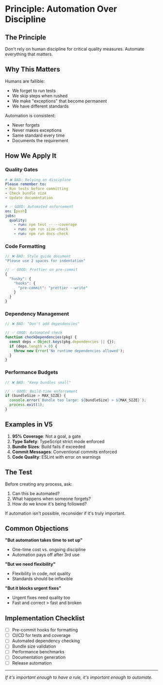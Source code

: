 # Principle: Automation Over Discipline

## The Principle

Don't rely on human discipline for critical quality measures. Automate everything that matters.

## Why This Matters

Humans are fallible:
- We forget to run tests
- We skip steps when rushed  
- We make "exceptions" that become permanent
- We have different standards

Automation is consistent:
- Never forgets
- Never makes exceptions
- Same standard every time
- Documents the requirement

## How We Apply It

### Quality Gates
```yaml
# ❌ BAD: Relying on discipline
Please remember to:
- Run tests before committing
- Check bundle size
- Update documentation

# ✅ GOOD: Automated enforcement
on: [push]
jobs:
  quality:
    - run: npm test -- --coverage
    - run: npm run size-check
    - run: npm run docs-check
```

### Code Formatting
```javascript
// ❌ BAD: Style guide document
"Please use 2 spaces for indentation"

// ✅ GOOD: Prettier on pre-commit
{
  "husky": {
    "hooks": {
      "pre-commit": "prettier --write"
    }
  }
}
```

### Dependency Management
```javascript
// ❌ BAD: "Don't add dependencies"

// ✅ GOOD: Automated check
function checkDependencies(pkg) {
  const deps = Object.keys(pkg.dependencies || {});
  if (deps.length > 0) {
    throw new Error('No runtime dependencies allowed');
  }
}
```

### Performance Budgets
```javascript
// ❌ BAD: "Keep bundles small"

// ✅ GOOD: Build-time enforcement
if (bundleSize > MAX_SIZE) {
  console.error(`Bundle too large: ${bundleSize} > ${MAX_SIZE}`);
  process.exit(1);
}
```

## Examples in V5

1. **95% Coverage**: Not a goal, a gate
2. **Type Safety**: TypeScript strict mode enforced
3. **Bundle Sizes**: Build fails if exceeded
4. **Commit Messages**: Conventional commits enforced
5. **Code Quality**: ESLint with error on warnings

## The Test

Before creating any process, ask:
1. Can this be automated?
2. What happens when someone forgets?
3. How do we know it's being followed?

If automation isn't possible, reconsider if it's truly important.

## Common Objections

**"But automation takes time to set up"**
- One-time cost vs. ongoing discipline
- Automation pays off after 3rd use

**"But we need flexibility"**
- Flexibility in code, not quality
- Standards should be inflexible

**"But it blocks urgent fixes"**
- Urgent fixes need quality too
- Fast and correct > fast and broken

## Implementation Checklist

- [ ] Pre-commit hooks for formatting
- [ ] CI/CD for tests and coverage
- [ ] Automated dependency checking
- [ ] Bundle size validation
- [ ] Performance benchmarks
- [ ] Documentation generation
- [ ] Release automation

---

*If it's important enough to have a rule, it's important enough to automate.*